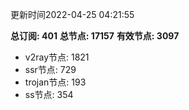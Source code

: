 更新时间2022-04-25 04:21:55

**总订阅: 401**
**总节点: 17157**
**有效节点: 3097**
- v2ray节点: 1821
- ssr节点: 729
- trojan节点: 193
- ss节点: 354
